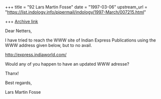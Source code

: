 +++
title = "92 Lars Martin Fosse"
date = "1997-03-06"
upstream_url = "https://list.indology.info/pipermail/indology/1997-March/007215.html"

+++
[Archive link](https://list.indology.info/pipermail/indology/1997-March/007215.html)

Dear Netters,

I have tried to reach the WWW site of Indian Express Publications using the
WWW address given below, but to no avail.

http://express.indiaworld.com/

Would any of you happen to have an updated WWW adresse?

Thanx!

Best regards,

Lars Martin Fosse





